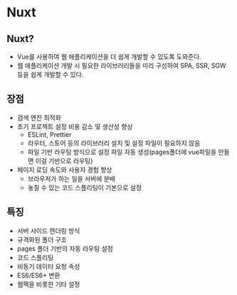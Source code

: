 # Nuxt
## Nuxt?
* Vue를 사용하여 웹 애플리케이션을 더 쉽게 개발할 수 있도록 도와준다.
* 웹 애플리케이션 개발 시 필요한 라이브러리들을 미리 구성하여 SPA, SSR, SGW 등을 쉽게 개발할 수 있다.

## 장점
* 검색 엔진 최적화
* 초기 프로젝트 설정 비용 감소 및 생산성 향상
  * ESLint, Prettier
  * 라우터, 스토어 등의 라이브러리 설치 및 설정 파일이 필요하지 않음
  * 파일 기반 라우팅 방식으로 설정 파일 자동 생성(pages폴더에 vue파일을 만들면 이걸 기반으로 라우팅)
* 페이지 로딩 속도와 사용자 경험 향상
  * 브라우저가 하는 일을 서버에 분배
  * 놓칠 수 있는 코드 스플리팅이 기본으로 설정

## 특징
* 서버 사이드 렌더링 방식
* 규격화된 폴더 구조
* pages 폴더 기반의 자동 라우팅 설정
* 코드 스플리팅
* 비동기 데이터 요청 속성
* ES6/ES6+ 변환
* 웹팩을 비롯한 기타 설정